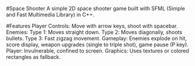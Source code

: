 #Space Shooter
A simple 2D space shooter game built with SFML (Simple and Fast Multimedia Library) in C++.

#Features
Player Controls: Move with arrow keys, shoot with spacebar.
Enemies:
Type 1: Moves straight down.
Type 2: Moves diagonally, shoots bullets.
Type 3: Fast zigzag movement.
Gameplay: Enemies explode on hit, score display, weapon upgrades (single to triple shot), game pause (P key).
Player: Invulnerable, confined to screen.
Graphics: Uses textures or colored rectangles as fallback.
